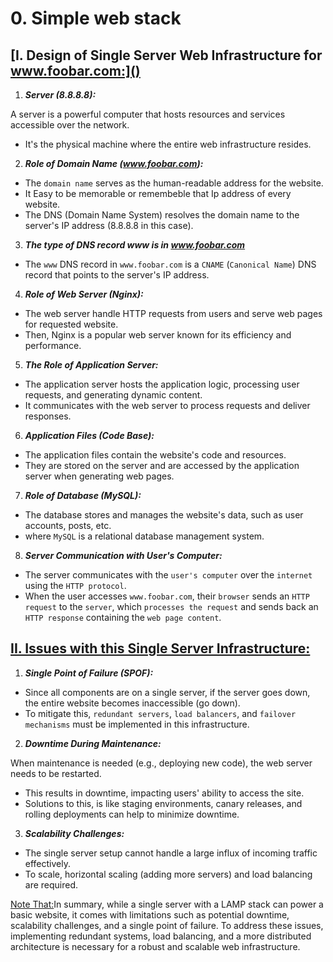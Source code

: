 # 0. Simple web stack

## [I. Design of Single Server Web Infrastructure for www.foobar.com:]()

1. ***Server (8.8.8.8):***

A server is a powerful computer that hosts resources and services accessible over the network.

* It's the physical machine where the entire web infrastructure resides.


2. ***Role of Domain Name (www.foobar.com):***

* The `domain name` serves as the human-readable address for the website.
* It Easy to be memorable or remembeble that Ip address of every website.
* The DNS (Domain Name System) resolves the domain name to the server's IP address (8.8.8.8 in this case).


3. ***The type of DNS record www is in www.foobar.com***

* The `www` DNS record in `www.foobar.com` is a `CNAME` (`Canonical Name`) DNS record that points to the server's IP address.


4. ***Role of Web Server (Nginx):***

* The web server handle HTTP requests from users and serve web pages for requested website.
* Then, Nginx is a popular web server known for its efficiency and performance.


5. ***The Role of Application Server:***

* The application server hosts the application logic, processing user requests, and generating dynamic content.
* It communicates with the web server to process requests and deliver responses.


6. ***Application Files (Code Base):***

* The application files contain the website's code and resources.
* They are stored on the server and are accessed by the application server when generating web pages.


7. ***Role of Database (MySQL):***

* The database stores and manages the website's data, such as user accounts, posts, etc.
* where `MySQL` is a relational database management system.


8. ***Server Communication with User's Computer:***

* The server communicates with the `user's computer` over the `internet` using the `HTTP protocol`.
* When the user accesses `www.foobar.com`, their `browser` sends an `HTTP request` to the `server`, which `processes the request` and sends back an `HTTP response` containing the `web page content`.


## [II. Issues with this Single Server Infrastructure:]()

1. ***Single Point of Failure (SPOF):***

* Since all components are on a single server, if the server goes down, the entire website becomes inaccessible (go down).
*  To mitigate this, `redundant servers`, `load balancers`, and `failover mechanisms` must be implemented in this infrastructure.


2. ***Downtime During Maintenance:***

When maintenance is needed (e.g., deploying new code), the web server needs to be restarted.
* This results in downtime, impacting users' ability to access the site.
* Solutions to this, is like staging environments, canary releases, and rolling deployments can help to minimize downtime.


3. ***Scalability Challenges:***

* The single server setup cannot handle a large influx of incoming traffic effectively.
* To scale, horizontal scaling (adding more servers) and load balancing are required.


[Note That:]()In summary, while a single server with a LAMP stack can power a basic website, it comes with limitations such as potential downtime, scalability challenges, and a single point of failure. To address these issues, implementing redundant systems, load balancing, and a more distributed architecture is necessary for a robust and scalable web infrastructure.
